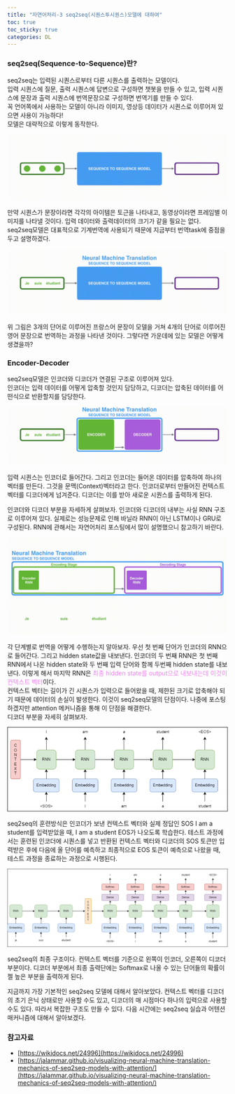 ```yaml
---
title: "자연어처리-3 seq2seq(시퀀스투시퀀스)모델에 대하여"
toc: true
toc_sticky: true
categories: DL
---
```


### seq2seq(Sequence-to-Sequence)란?

seq2seq는 입력된 시퀀스로부터 다른 시퀀스를 출력하는 모델이다.  
입력 시퀀스에 질문, 출력 시퀀스에 답변으로 구성하면 챗봇을 만들 수 있고, 입력 시퀀스에 문장과 출력 시퀀스에 번역문장으로 구성하면 번역기를 만들 수 있다.  
꼭 언어쪽에서 사용하는 모델이 아니라 이미지, 영상등 데이터가 시퀀스로 이루어져 있으면 사용이 가능하다!  
모델은 대략적으로 이렇게 동작한다.

![gif](/assets/images/NLP/seq2seq_1.gif)

만약 시퀀스가 문장이라면 각각의 아이템은 토근을 나타내고, 동영상이라면 프레임별 이미지를 나타낼 것이다. 입력 데이터와 출력데이터의 크기가 같을 필요는 없다.  
seq2seq모델은 대표적으로 기계번역에 사용되기 때문에 지금부터 번역task에 중점을 두고 설명하겠다.

![gif](/assets/images/NLP/seq2seq_2.gif)

위 그림은 3개의 단어로 이루어진 프랑스어 문장이 모델을 거쳐 4개의 단어로 이루어진 영어 문장으로 번역하는 과정을 나타낸 것이다. 그렇다면 가운데에 있는 모델은 어떻게 생겼을까?

### Encoder-Decoder

seq2seq모델은 인코더와 디코더가 연결된 구조로 이루어져 있다.  
인코더는 입력 데이터를 어떻게 압축할 것인지 담당하고, 디코더는 압축된 데이터를 어떤식으로 반환할지를 담당한다.

![gif](/assets/images/NLP/seq2seq_4.gif)  

입력 시퀀스는 인코더로 들어간다. 그리고 인코더는 들어온 데이터를 압축하여 하나의 벡터를 만든다. 그것을 문맥(Context)벡터라고 한다. 인코더로부터 만들어진 컨텍스트 벡터를 디코더에게 넘겨준다. 디코더는 이를 받아 새로운 시퀀스를 출력하게 된다.

인코더와 디코더 부분을 자세하게 살펴보자. 인코더와 디코더의 내부는 사실 RNN 구조로 이루어져 있다. 실제로는 성능문제로 인해 바닐라 RNN이 아닌 LSTM이나 GRU로 구성된다. RNN에 관해서는 자연어처리 포스팅에서 많이 설명했으니 참고하기 바란다.  

![gif](/assets/images/NLP/seq2seq_6.gif)

각 단계별로 번역을 어떻게 수행하는지 알아보자. 우선 첫 번째 단어가 인코더의 RNN으로 들어간다. 그리고 hidden state값을 내보낸다. 인코더의 두 번째 RNN은 첫 번째 RNN에서 나온 hidden state와 두 번째 입력 단어와 함께 두번째 hidden state를 내보낸다. 이렇게 해서 마지막 RNN은 <span style="color:violet">최종 hidden state를 output으로 내보내는데 이것이 컨텍스트 벡터</span>이다.  
컨텍스트 벡터는 길이가 긴 시퀀스가 입력으로 들어왔을 때, 제한된 크기로 압축해야 되기 때문에 데이터의 손실이 발생한다. 이것이 seq2seq모델의 단점이다. 나중에 포스팅 하겠지만 attention 메커니즘을 통해 이 단점을 해결한다.  
디코더 부분을 자세히 살펴보자. 

![png](/assets/images/NLP/seq2seq_7.png)

seq2seq의 훈련방식은 인코더가 보낸 컨텍스트 벡터와 실제 정답인 SOS I am a student를 입력받았을 때, I am a student EOS가 나오도록 학습한다. 테스트 과정에서는 훈련된 인코더에 시퀀스를 넣고 반환된 컨텍스트 벡터와 디코더의 SOS 토큰만 입력받은 후에 다음에 올 단어를 예측하고 최종적으로 EOS 토큰이 예측으로 나왔을 때, 테스트 과정을 종료하는 과정으로 시행된다.  

![png](/assets/images/NLP/seq2seq_8.png)

seq2seq의 최종 구조이다. 컨텍스트 벡터를 기준으로 왼쪽이 인코더, 오른쪽이 디코더 부분이다. 디코더 부분에서 최종 출력단에는 Softmax로 나올 수 있는 단어들의 확률이 젤 높은 부분을 출력하게 된다.

지금까지 가장 기본적인 seq2seq 모델에 대해서 알아보았다. 컨텍스트 벡터를 디코더의 초기 은닉 상태로만 사용할 수도 있고, 디코더의 매 시점마다 하나의 입력으로 사용할 수도 있다. 따라서 복잡한 구조도 만들 수 있다. 다음 시간에는 seq2seq 실습과 어텐션 매커니즘에 대해서 알아보겠다.

### 참고자료
* [https://wikidocs.net/24996](https://wikidocs.net/24996)
* [https://jalammar.github.io/visualizing-neural-machine-translation-mechanics-of-seq2seq-models-with-attention/](https://jalammar.github.io/visualizing-neural-machine-translation-mechanics-of-seq2seq-models-with-attention/)
